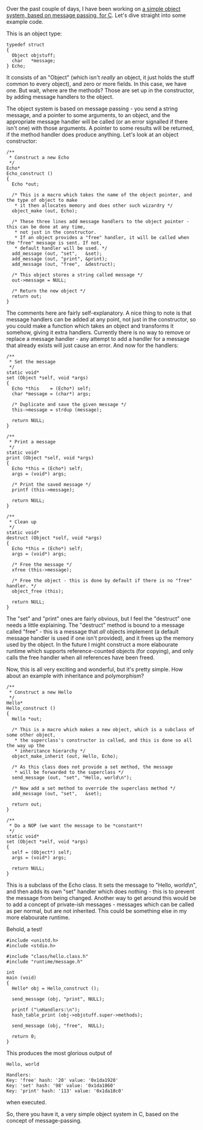 Over the past couple of days, I have been working on [a simple object system, based on message passing, for C](https://github.com/Barrucadu/COOP). Let's dive straight into some example code.

This is an object type:

    typedef struct
    {
      Object objstuff;
      char   *message;
    } Echo;

It consists of an "Object" (which isn't *really* an object, it just holds the stuff common to every object), and zero or more fields. In this case, we have one. But wait, where are the methods? Those are set up in the constructor, by adding message handlers to the object.

The object system is based on message passing - you send a string message, and a pointer to some arguments, to an object, and the appropriate message handler will be called (or an error signalled if there isn't one) with those arguments. A pointer to some results will be returned, if the method handler does produce anything. Let's look at an object constructor:

    /**
     * Construct a new Echo
     */
    Echo*
    Echo_construct ()
    {
      Echo *out;
    
      /* This is a macro which takes the name of the object pointer, and the type of object to make
       * it then allocates memory and does other such wizardry */
      object_make (out, Echo);
    
      /* These three lines add message handlers to the object pointer - this can be done at any time,
       * not just in the constructor.
       * If an object provides a "free" handler, it will be called when the "free" message is sent. If not,
       * default handler will be used. */
      add_message (out, "set",   &set);
      add_message (out, "print", &print);
      add_message (out, "free",  &destruct);
    
      /* This object stores a string called message */
      out->message = NULL;
    
      /* Return the new object */
      return out;
    }
    
The comments here are fairly self-explanatory. A nice thing to note is that message handlers can be added at any point, not just in the constructor, so you could make a function which takes an object and transforms it somehow, giving it extra handlers. Currently there is no way to remove or replace a message handler - any attempt to add a handler for a message that already exists will just cause an error. And now for the handlers:

    /**
     * Set the message
     */
    static void*
    set (Object *self, void *args)
    {
      Echo *this    = (Echo*) self;
      char *message = (char*) args;
    
      /* Duplicate and save the given message */
      this->message = strdup (message);
    
      return NULL;
    }
    
    /**
     * Print a message
     */
    static void*
    print (Object *self, void *args)
    {
      Echo *this = (Echo*) self;
      args = (void*) args;
    
      /* Print the saved message */
      printf (this->message);
    
      return NULL;
    }
    
    /**
     * Clean up
     */
    static void*
    destruct (Object *self, void *args)
    {
      Echo *this = (Echo*) self;
      args = (void*) args;
    
      /* Free the message */
      xfree (this->message);
    
      /* Free the object - this is done by default if there is no "free" handler. */
      object_free (this);
    
      return NULL;
    }

The "set" and "print" ones are fairly obvious, but I feel the "destruct" one needs a little explaining. The "destruct" method is bound to a message called "free" - this is a message that *all* objects implement (a default message handler is used if one isn't provided), and it frees up the memory used by the object. In the future I might construct a more elabourate runtime which supports reference-counted objects (for copying), and only calls the free handler when all references have been freed.

Now, this is all very exciting and wonderful, but it's pretty simple. How about an example with inheritance and polymorphism?

    /**
     * Construct a new Hello
     */
    Hello*
    Hello_construct ()
    {
      Hello *out;
    
      /* This is a macro which makes a new object, which is a subclass of some other object,
       * the superclass's constructor is called, and this is done so all the way up the
       * inheritance hierarchy */
      object_make_inherit (out, Hello, Echo);
    
      /* As this class does not provide a set method, the message
       * will be forwarded to the superclass */
      send_message (out, "set", "Hello, world\n");
    
      /* Now add a set method to override the superclass method */
      add_message (out, "set",   &set);
    
      return out;
    }
    
    /**
     * Do a NOP (we want the message to be *constant*!
     */
    static void*
    set (Object *self, void *args)
    {
      self = (Object*) self;
      args = (void*) args;
    
      return NULL;
    }

This is a subclass of the Echo class. It sets the message to "Hello, world\n", and then adds its own "set" handler which does nothing - this is to prevent the message from being changed. Another way to get around this would be to add a concept of private-ish messages - messages which can be called as per normal, but are not inherited. This could be something else in my more elabourate runtime.

Behold, a test!

    #include <unistd.h>
    #include <stdio.h>
    
    #include "class/hello.class.h"
    #include "runtime/message.h"
    
    int
    main (void)
    {
      Hello* obj = Hello_construct ();
    
      send_message (obj, "print", NULL);
    
      printf ("\nHandlers:\n");
      hash_table_print (obj->objstuff.super->methods);
    
      send_message (obj, "free",  NULL);
    
      return 0;
    }

This produces the most glorious output of

    Hello, world
    
    Handlers:
    Key: 'free' hash: '20' value: '0x1da1920'
    Key: 'set' hash: '98' value: '0x1da1860'
    Key: 'print' hash: '113' value: '0x1da18c0'

when executed.

So, there you have it, a very simple object system in C, based on the concept of message-passing.
